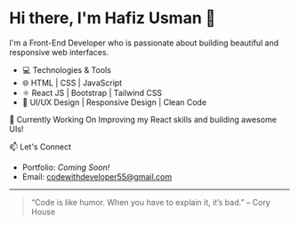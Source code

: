 # Hi there, I'm Hafiz Usman 👋

I'm a Front-End Developer who is passionate about building beautiful and responsive web interfaces.

- 💻 Technologies & Tools
- 🌐 HTML | CSS | JavaScript
- ⚛️ React JS | Bootstrap | Tailwind CSS
- 🧩 UI/UX Design | Responsive Design | Clean Code

🚀 Currently Working On
Improving my React skills and building awesome UIs!

 📫 Let's Connect
- Portfolio: _Coming Soon!_
- Email: codewithdeveloper55@gmail.com

---

> “Code is like humor. When you have to explain it, it’s bad.” – Cory House

